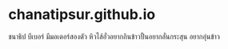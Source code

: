 # chanatipsur.github.io
ชนาธิป บีเบอร์ มีมอเตอร์สองตัว
หิวไส้อั่วอยากกินข้าวปั้นอยากลั่นกระสุน
อยากอุ่นข้าว